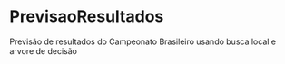 # PrevisaoResultados
Previsão de resultados do Campeonato Brasileiro usando busca local e arvore de decisão
